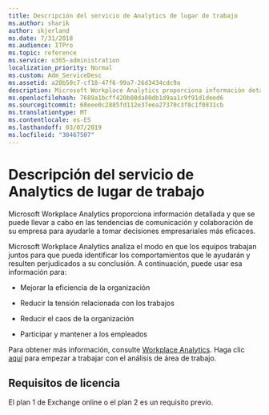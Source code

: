 ```yaml
---
title: Descripción del servicio de Analytics de lugar de trabajo
ms.author: sharik
author: skjerland
ms.date: 7/31/2018
ms.audience: ITPro
ms.topic: reference
ms.service: o365-administration
localization_priority: Normal
ms.custom: Adm_ServiceDesc
ms.assetid: a20b50c7-cf18-47f6-99a7-26d3434cdc9a
description: Microsoft Workplace Analytics proporciona información detallada y que se puede llevar a cabo en las tendencias de comunicación y colaboración de su empresa para ayudarle a tomar decisiones empresariales más eficaces.
ms.openlocfilehash: 7689a1bcff420b08da80db1d9aa1c9f91d1deed6
ms.sourcegitcommit: 68eee0c2885fd112e37eea27370c3f8c1f0831cb
ms.translationtype: MT
ms.contentlocale: es-ES
ms.lasthandoff: 03/07/2019
ms.locfileid: "30467507"
---
```

# <a name="workplace-analytics-service-description"></a>Descripción del servicio de Analytics de lugar de trabajo

Microsoft Workplace Analytics proporciona información detallada y que se puede llevar a cabo en las tendencias de comunicación y colaboración de su empresa para ayudarle a tomar decisiones empresariales más eficaces.
  
Microsoft Workplace Analytics analiza el modo en que los equipos trabajan juntos para que pueda identificar los comportamientos que le ayudarán y resulten perjudicados a su conclusión. A continuación, puede usar esa información para: 
  
- Mejorar la eficiencia de la organización
    
- Reducir la tensión relacionada con los trabajos
    
- Reducir el caos de la organización
    
- Participar y mantener a los empleados
    
Para obtener más información, consulte [Workplace Analytics](https://go.microsoft.com/fwlink/?linkid=852492). Haga clic [aquí](https://docs.microsoft.com/en-us/workplace-analytics/overview/get-started) para empezar a trabajar con el análisis de área de trabajo. 
  
## <a name="licensing-requirements"></a>Requisitos de licencia

El plan 1 de Exchange online o el plan 2 es un requisito previo.